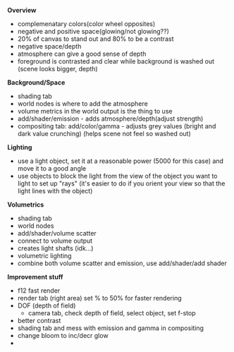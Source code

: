 **Overview**
- complemenatary colors(color wheel opposites)
- negative and positive space(glowing/not glowing??)
- 20% of canvas to stand out and 80% to be a contrast
- negative space/depth
- atmosphere can give a good sense of depth
- foreground is contrasted and clear while background is washed out (scene looks bigger, depth)

**Background/Space**
- shading tab
- world nodes is where to add the atmosphere
- volume metrics in the world output is the thing to use
- add/shader/emission - adds atmosphere/depth(adjust strength)
- compositing tab: add/color/gamma - adjusts grey values (bright and dark value crunching) (helps scene not feel so washed out)

**Lighting**
- use a light object, set it at a reasonable power (5000 for this case) and move it to a good angle
- use objects to block the light from the view of the object you want to light to set up "rays" (it's easier to do if you orient your view so that the light lines with the object)

**Volumetrics**
- shading tab
- world nodes
- add/shader/volume scatter
- connect to volume output
- creates light shafts (idk...)
- volumetric lighting
- combine both volume scatter and emission, use add/shader/add shader

**Improvement stuff**
- f12 fast render
- render tab (right area) set % to 50% for faster rendering
- DOF (depth of field)
  - camera tab, check depth of field, select object, set f-stop
 - better contrast
  - shading tab and mess with emission and gamma in compositing
  - change bloom to inc/decr glow
  - 
